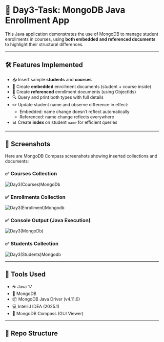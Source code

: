 # 📘 Day3-Task: MongoDB Java Enrollment App

This Java application demonstrates the use of MongoDB to manage student enrollments in courses, using **both embedded and referenced documents** to highlight their structural differences.

---

## 🛠️ Features Implemented

- 📥 Insert sample **students** and **courses**
- 🔁 Create **embedded** enrollment documents (student + course inside)
- 🔗 Create **referenced** enrollment documents (using ObjectIds)
- 🔍 Query and print both types with full details
- ✏️ Update student name and observe difference in effect:
  - Embedded: name change doesn’t reflect automatically
  - Referenced: name change reflects everywhere
- 📊 Create **index** on student `name` for efficient queries

---

## 📸 Screenshots

Here are MongoDB Compass screenshots showing inserted collections and documents:

### ✅ Courses Collection
![Day3(Courses)MongoDb](https://github.com/user-attachments/assets/a4fb1f2b-ac43-4143-b1ab-2d6ad93bebc3)

### ✅ Enrollments Collection
![Day3(Enrollment)Mongodb](https://github.com/user-attachments/assets/fa6c5c9e-3820-48b4-8164-acdd69f398db)

### ✅ Console Output (Java Execution)
![Day3(MongoDb)](https://github.com/user-attachments/assets/0814275d-5526-42db-aa08-dbe29aaf5c0c)

### ✅ Students Collection
![Day3(Students)Mongodb](https://github.com/user-attachments/assets/c23ba718-6e92-4bbd-9885-ebfc32503622)

---

## 🧰 Tools Used

- ☕ Java 17
- 🍃 MongoDB
- 📦 MongoDB Java Driver (v4.11.0)
- 💻 IntelliJ IDEA (2025.1)
- 🧪 MongoDB Compass (GUI Viewer)

---

## 📂 Repo Structure

